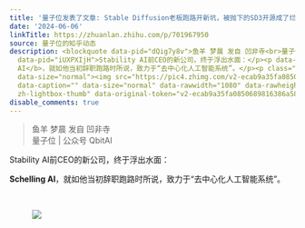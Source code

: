 ```yaml
---
title: '量子位发表了文章: Stable Diffusion老板跑路开新坑，被抛下的SD3开源成了烂摊子'
date: '2024-06-06'
linkTitle: https://zhuanlan.zhihu.com/p/701967950
source: 量子位的知乎动态
description: <blockquote data-pid="dQig7y8v">鱼羊 梦晨 发自 凹非寺<br>量子位 | 公众号 QbitAI</blockquote><p
  data-pid="iUXPXIjH">Stability AI前CEO的新公司，终于浮出水面：</p><p data-pid="n2n0gLsH"><b>Schelling
  AI</b>，就如他当初辞职跑路时所说，致力于“去中心化人工智能系统”。</p><p class="ztext-empty-paragraph"><br></p><figure
  data-size="normal"><img src="https://pic4.zhimg.com/v2-ecab9a35fa0850689816386a584f73ab.jpg"
  data-caption="" data-size="normal" data-rawwidth="1080" data-rawheight="617" class="origin_image
  zh-lightbox-thumb" data-original-token="v2-ecab9a35fa0850689816386a584f73ab" ...
disable_comments: true
---
```

<blockquote data-pid="dQig7y8v">鱼羊 梦晨 发自 凹非寺<br>量子位 | 公众号 QbitAI</blockquote><p data-pid="iUXPXIjH">Stability AI前CEO的新公司，终于浮出水面：</p><p data-pid="n2n0gLsH"><b>Schelling AI</b>，就如他当初辞职跑路时所说，致力于“去中心化人工智能系统”。</p><p class="ztext-empty-paragraph"><br></p><figure data-size="normal"><img src="https://pic4.zhimg.com/v2-ecab9a35fa0850689816386a584f73ab.jpg" data-caption="" data-size="normal" data-rawwidth="1080" data-rawheight="617" class="origin_image zh-lightbox-thumb" data-original-token="v2-ecab9a35fa0850689816386a584f73ab" ...